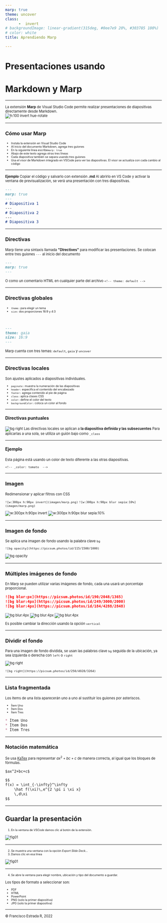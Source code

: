 ```yaml
---
marp: true
theme: uncover
class: 
      -  invert
# backgroundImage: linear-gradient(315deg, #0ee7e9 20%, #303785 100%)
# color: white
title: Aprendiendo Marp

---
```

<style>
/* a {
  color: black;
} */

p, ul, ol, li{
    font-size: 0.8em;
}
</style>

# Presentaciones usando 
# Markdown y Marp

---
<!-- paginate: true -->

La extensión **Marp** de Visual Studio Code permite realizar presentaciones de diapositivas directamente desde Markdown.
<br>
![h:100 invert hue-rotate](imagen/marp.png)


---
### Cómo usar Marp

* Instala la extensión en Visual Studio Code
* Al inicio del documento Markdown, agrega tres guiones
* En la siguiente línea escribe` marp: true `
* Abajo de este texto agrega otras tres líneas
* Cada diapositiva también se separa usando tres guiones
* Usa el visor de Markdown integrado en VSCode para ver las diapositivas. El visor se actualiza con cada cambio al código

---

**Ejemplo**
Copiar el código y salvarlo con extensión **.md**
Al abrirlo en VS Code y activar la ventana de previsualización, se verá una presentación con tres diapositivas.
<br>

``` md 
---
marp: true
---
# Diapositiva 1
---
# Diapositiva 2
---
# Diapositiva 3
```
---
### Directivas
Marp tiene una sintaxis llamada **"DIrectives"**
para modificar las presentaciones. Se colocan entre tres guiones `---` al inicio del documento

``` md
---
marp: true
---
```

O como un comentario HTML en cualquier parte del archivo
`<!-- theme: default -->`

---
### Directivas globales
- `theme:` para elegir un tema
- `size:` dos proporciones 16:9 y 4:3
<br>

  ``` md
  ---
  theme: gaia
  size: 16:9
  ---
  ``` 

Marp cuenta con tres temas: `default`, `gaia` y `uncover` 

---
### Directivas locales
Son ajustes aplicados a diapositivas individuales.

- `paginate:` muestra la numeración de las diapositivas
- `header:` especifica el contenido del encabezado
- `footer:` agrega contenido al pie de página
- `class:` aplica clases CSS
- `color:` define el color del texto
- `backgroundColor:` coloca un color al fondo

---
#### Directivas puntuales
![bg right](imagen/spot.png)
Las directivas locales se aplican a **la diapositiva definida y las subsecuentes**
Para aplicarlas a una sola, se utiliza un guión bajo como `_class`

---
#### Ejemplo
<!-- _color: tomato  -->
Esta página está usando un color de texto diferente a las otras diapositivas.

`<!-- _color: tomato  -->`

---
### Imagen
Redimensionar y aplicar filtros con CSS

`![w:300px h:90px invert](imagen/marp.png)`
`![w:300px h:90px blur sepia:10%](imagen/marp.png)`

![w:300px h:90px invert](imagen/marp.png)
![w:300px h:90px blur sepia:10%](imagen/marp.png)

---
### Imagen de fondo
Se aplica una imagen de fondo usando la palabra clave `bg`

`![bg opacity](https://picsum.photos/id/115/1500/1000)`

![bg opacity](https://picsum.photos/id/115/1500/1000)

---
### Múltiples imágenes de fondo
En Marp se pueden utilizar varias imágenes de fondo, cada una usará un porcentaje proporcional.

``` md
![bg blur:px](https://picsum.photos/id/190/2048/1365)
![bg blur:4px](https://picsum.photos/id/249/3000/2000)
![bg blur:4px](https://picsum.photos/id/184/4288/2848)
```

![bg blur:4px](https://picsum.photos/id/190/2048/1365)
![bg blur:4px](https://picsum.photos/id/249/3000/2000)
![bg blur:4px](https://picsum.photos/id/184/4288/2848)

Es posible cambiar la dirección usando la opción `vertical`

---
### Dividir el fondo
Para una imagen de fondo dividida, se usan las palabras clave `bg` seguida de la ubicación, ya sea izquierda o derecha con `left` o `right`

![bg right](https://picsum.photos/id/250/4928/3264)

`![bg right](https://picsum.photos/id/250/4928/3264)`

---
### Lista fragmentada
Los ítems de una lista aparecerán uno a uno al sustituir los guiones por asteriscos.
* Ítem Uno
* Ítem Dos
* Ítem Tres

```md
* Ítem Uno
* Ítem Dos
* Ítem Tres
```
---
### Notación matemática
Se usa [KaTex](https://katex.org/) para representar $ax^2+bc+c$ de manera correcta, al igual que los bloques de fórmulas.
``` md
$ax^2+bc+c$

$$
f(x) = \int_{-\infty}^\infty
    \hat f(\xi)\,e^{2 \pi i \xi x}
    \,d\xi
$$
```

---

## Guardar la presentación

1. En la ventana de *VSCode* damos clic al botón de la extensión.

![fig01](imagen/md01.png)

---

2. Se muestra una ventana con la opción *Export Slide Deck...*
3. Damos clic en esa línea

![fig01](imagen/md02.png)

---
4. Se abre la ventana para elegir nombre, ubicación y tipo del documento a guardar.

Los tipos de formato a seleccionar son:
- PDF
- HTML
- PowerPoint
- PNG (solo la primer diapositiva)
- JPG (solo la primer diapositiva)

---
 © Francisco Estrada R, 2022
